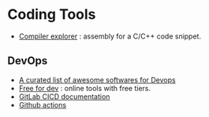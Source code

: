 # Coding Tools

- [Compiler explorer](https://godbolt.org/) : assembly for a C/C++ code snippet.

## DevOps

- [A curated list of awesome softwares for Devops](https://github.com/awesome-soft/awesome-devops)
- [Free for dev](https://free-for.dev/) : online tools with free tiers.
- [GitLab CICD documentation](https://docs.gitlab.com/ee/ci/)
- [Github actions](https://github.com/features/actions)
